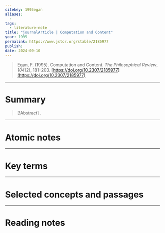 ```yaml
---
citekey: 1995egan
aliases:
  - 
tags:
  - literature-note
title: "journalArticle | Computation and Content"
year: 1995
permalink: https://www.jstor.org/stable/2185977
publish:
date: 2024-09-10
---
```

> Egan, F. (1995). Computation and Content. _The Philosophical Review_, _104_(2), 181–203. [https://doi.org/10.2307/2185977](https://doi.org/10.2307/2185977)

---

# Summary

> [!Abstract]
>.


---

# Atomic notes

---

# Key terms

---

# Selected concepts and passages

---

# Reading notes

